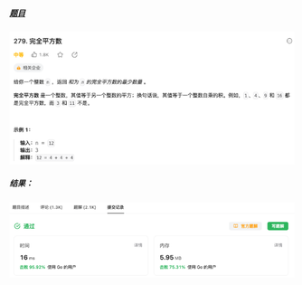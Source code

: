 ##### [题目](https://leetcode.cn/problems/perfect-squares/description/)
![pic](img.png)
##### 结果：
![pic](result.png)